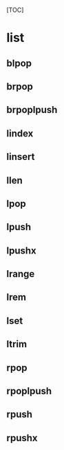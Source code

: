 [TOC]

# list
## blpop
## brpop
## brpoplpush
## lindex
## linsert
## llen
## lpop
## lpush
## lpushx
## lrange
## lrem
## lset
## ltrim
## rpop
## rpoplpush
## rpush
## rpushx